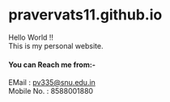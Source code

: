 # pravervats11.github.io
Hello World !!  
This is my personal website.
#### You can Reach me from:-  
EMail : pv335@snu.edu.in  
Mobile No. : 8588001880
